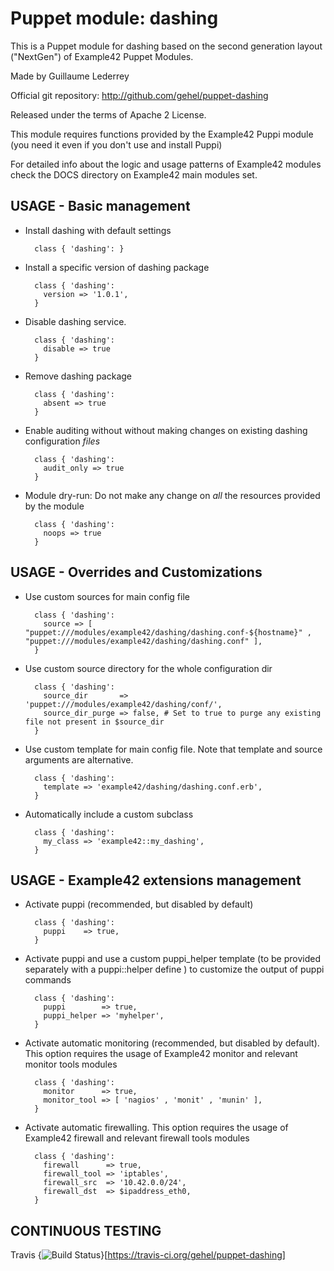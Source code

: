 # Puppet module: dashing

This is a Puppet module for dashing based on the second generation layout ("NextGen") of Example42 Puppet Modules.

Made by Guillaume Lederrey

Official git repository: http://github.com/gehel/puppet-dashing

Released under the terms of Apache 2 License.

This module requires functions provided by the Example42 Puppi module (you need it even if you don't use and install Puppi)

For detailed info about the logic and usage patterns of Example42 modules check the DOCS directory on Example42 main modules set.


## USAGE - Basic management

* Install dashing with default settings

        class { 'dashing': }

* Install a specific version of dashing package

        class { 'dashing':
          version => '1.0.1',
        }

* Disable dashing service.

        class { 'dashing':
          disable => true
        }

* Remove dashing package

        class { 'dashing':
          absent => true
        }

* Enable auditing without without making changes on existing dashing configuration *files*

        class { 'dashing':
          audit_only => true
        }

* Module dry-run: Do not make any change on *all* the resources provided by the module

        class { 'dashing':
          noops => true
        }


## USAGE - Overrides and Customizations
* Use custom sources for main config file 

        class { 'dashing':
          source => [ "puppet:///modules/example42/dashing/dashing.conf-${hostname}" , "puppet:///modules/example42/dashing/dashing.conf" ], 
        }


* Use custom source directory for the whole configuration dir

        class { 'dashing':
          source_dir       => 'puppet:///modules/example42/dashing/conf/',
          source_dir_purge => false, # Set to true to purge any existing file not present in $source_dir
        }

* Use custom template for main config file. Note that template and source arguments are alternative. 

        class { 'dashing':
          template => 'example42/dashing/dashing.conf.erb',
        }

* Automatically include a custom subclass

        class { 'dashing':
          my_class => 'example42::my_dashing',
        }


## USAGE - Example42 extensions management 
* Activate puppi (recommended, but disabled by default)

        class { 'dashing':
          puppi    => true,
        }

* Activate puppi and use a custom puppi_helper template (to be provided separately with a puppi::helper define ) to customize the output of puppi commands 

        class { 'dashing':
          puppi        => true,
          puppi_helper => 'myhelper', 
        }

* Activate automatic monitoring (recommended, but disabled by default). This option requires the usage of Example42 monitor and relevant monitor tools modules

        class { 'dashing':
          monitor      => true,
          monitor_tool => [ 'nagios' , 'monit' , 'munin' ],
        }

* Activate automatic firewalling. This option requires the usage of Example42 firewall and relevant firewall tools modules

        class { 'dashing':       
          firewall      => true,
          firewall_tool => 'iptables',
          firewall_src  => '10.42.0.0/24',
          firewall_dst  => $ipaddress_eth0,
        }


## CONTINUOUS TESTING

Travis {<img src="https://travis-ci.org/gehel/puppet-dashing.png?branch=master" alt="Build Status" />}[https://travis-ci.org/gehel/puppet-dashing]
